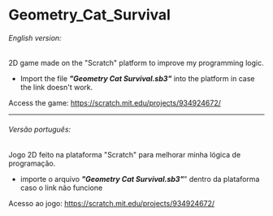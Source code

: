 # Geometry_Cat_Survival
###### English version:
2D game made on the "Scratch" platform to improve my programming logic.  

- Import the file <b><i>"Geometry Cat Survival.sb3"</i></b> into the platform in case the link doesn't work.

Access the game: https://scratch.mit.edu/projects/934924672/

<hr>

###### Versão português:
Jogo 2D feito na plataforma "Scratch" para melhorar minha lógica de programação.

- importe o arquivo <b><i>"Geometry Cat Survival.sb3"</i></b>" dentro da plataforma caso o link não funcione

Acesso ao jogo: https://scratch.mit.edu/projects/934924672/
